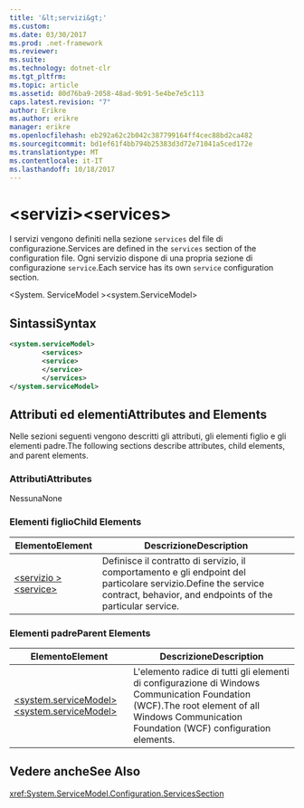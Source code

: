 ```yaml
---
title: '&lt;servizi&gt;'
ms.custom: 
ms.date: 03/30/2017
ms.prod: .net-framework
ms.reviewer: 
ms.suite: 
ms.technology: dotnet-clr
ms.tgt_pltfrm: 
ms.topic: article
ms.assetid: 80d76ba9-2058-48ad-9b91-5e4be7e5c113
caps.latest.revision: "7"
author: Erikre
ms.author: erikre
manager: erikre
ms.openlocfilehash: eb292a62c2b042c387799164ff4cec88bd2ca482
ms.sourcegitcommit: bd1ef61f4bb794b25383d3d72e71041a5ced172e
ms.translationtype: MT
ms.contentlocale: it-IT
ms.lasthandoff: 10/18/2017
---
```

# <a name="ltservicesgt"></a><span data-ttu-id="2b07e-102">&lt;servizi&gt;</span><span class="sxs-lookup"><span data-stu-id="2b07e-102">&lt;services&gt;</span></span>
<span data-ttu-id="2b07e-103">I servizi vengono definiti nella sezione `services` del file di configurazione.</span><span class="sxs-lookup"><span data-stu-id="2b07e-103">Services are defined in the `services` section of the configuration file.</span></span> <span data-ttu-id="2b07e-104">Ogni servizio dispone di una propria sezione di configurazione `service`.</span><span class="sxs-lookup"><span data-stu-id="2b07e-104">Each service has its own `service` configuration section.</span></span>  
  
 <span data-ttu-id="2b07e-105">\<System. ServiceModel ></span><span class="sxs-lookup"><span data-stu-id="2b07e-105">\<system.ServiceModel></span></span>  
  
## <a name="syntax"></a><span data-ttu-id="2b07e-106">Sintassi</span><span class="sxs-lookup"><span data-stu-id="2b07e-106">Syntax</span></span>  
  
```xml  
<system.serviceModel>  
        <services>  
        <service>  
        </service>  
        </services>  
</system.serviceModel>  
```  
  
## <a name="attributes-and-elements"></a><span data-ttu-id="2b07e-107">Attributi ed elementi</span><span class="sxs-lookup"><span data-stu-id="2b07e-107">Attributes and Elements</span></span>  
 <span data-ttu-id="2b07e-108">Nelle sezioni seguenti vengono descritti gli attributi, gli elementi figlio e gli elementi padre.</span><span class="sxs-lookup"><span data-stu-id="2b07e-108">The following sections describe attributes, child elements, and parent elements.</span></span>  
  
### <a name="attributes"></a><span data-ttu-id="2b07e-109">Attributi</span><span class="sxs-lookup"><span data-stu-id="2b07e-109">Attributes</span></span>  
 <span data-ttu-id="2b07e-110">Nessuna</span><span class="sxs-lookup"><span data-stu-id="2b07e-110">None</span></span>  
  
### <a name="child-elements"></a><span data-ttu-id="2b07e-111">Elementi figlio</span><span class="sxs-lookup"><span data-stu-id="2b07e-111">Child Elements</span></span>  
  
|<span data-ttu-id="2b07e-112">Elemento</span><span class="sxs-lookup"><span data-stu-id="2b07e-112">Element</span></span>|<span data-ttu-id="2b07e-113">Descrizione</span><span class="sxs-lookup"><span data-stu-id="2b07e-113">Description</span></span>|  
|-------------|-----------------|  
|[<span data-ttu-id="2b07e-114">\<servizio ></span><span class="sxs-lookup"><span data-stu-id="2b07e-114">\<service></span></span>](../../../../../docs/framework/configure-apps/file-schema/wcf/service.md)|<span data-ttu-id="2b07e-115">Definisce il contratto di servizio, il comportamento e gli endpoint del particolare servizio.</span><span class="sxs-lookup"><span data-stu-id="2b07e-115">Define the service contract, behavior, and endpoints of the particular service.</span></span>|  
  
### <a name="parent-elements"></a><span data-ttu-id="2b07e-116">Elementi padre</span><span class="sxs-lookup"><span data-stu-id="2b07e-116">Parent Elements</span></span>  
  
|<span data-ttu-id="2b07e-117">Elemento</span><span class="sxs-lookup"><span data-stu-id="2b07e-117">Element</span></span>|<span data-ttu-id="2b07e-118">Descrizione</span><span class="sxs-lookup"><span data-stu-id="2b07e-118">Description</span></span>|  
|-------------|-----------------|  
|[<span data-ttu-id="2b07e-119">\<system.serviceModel></span><span class="sxs-lookup"><span data-stu-id="2b07e-119">\<system.serviceModel></span></span>](../../../../../docs/framework/configure-apps/file-schema/wcf/system-servicemodel.md)|<span data-ttu-id="2b07e-120">L'elemento radice di tutti gli elementi di configurazione di Windows Communication Foundation (WCF).</span><span class="sxs-lookup"><span data-stu-id="2b07e-120">The root element of all Windows Communication Foundation (WCF) configuration elements.</span></span>|  
  
## <a name="see-also"></a><span data-ttu-id="2b07e-121">Vedere anche</span><span class="sxs-lookup"><span data-stu-id="2b07e-121">See Also</span></span>  
 <xref:System.ServiceModel.Configuration.ServicesSection>

